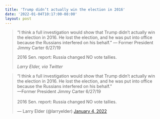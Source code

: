 ```yaml
---
title: 'Trump didn’t actually win the election in 2016'
date: '2022-01-04T10:17:00-08:00'
layout: post
---
```


> “I think a full investigation would show that Trump didn’t actually win the election in 2016. He lost the election, and he was put into office because the Russians interfered on his behalf.” — Former President Jimmy Carter 6/27/19
>
> 2016 Sen. report: Russia changed NO vote tallies.
>
> <cite>Larry Elder, via Twitter</cite>

<blockquote class="twitter-tweet"><p lang="en" dir="ltr">“I think a full investigation would show that Trump didn’t actually win the election in 2016. He lost the election, and he was put into office because the Russians interfered on his behalf.”<br>—Former President Jimmy Carter 6/27/19<br><br>2016 Sen. report: Russia changed NO vote tallies.</p>&mdash; Larry Elder (@larryelder) <a href="https://twitter.com/larryelder/status/1478402176229666816?ref_src=twsrc%5Etfw">January 4, 2022</a></blockquote> <script async src="https://platform.twitter.com/widgets.js" charset="utf-8"></script>
